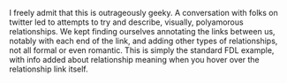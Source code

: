I freely admit that this is outrageously geeky.  A conversation with folks on twitter led to attempts to try and describe, visually, polyamorous relationships.  We kept finding ourselves annotating the links between us, notably with each end of the link, and adding other types of relationships, not all formal or even romantic.  This is simply the standard FDL example, with info added about relationship meaning when you hover over the relationship link itself.
